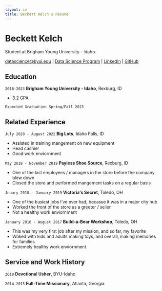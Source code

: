 ```yaml
---
layout: cv
title: Beckett Kelch's Resume
---
```

# Beckett Kelch
Student at Brigham Young University - Idaho.

<div id="webaddress">
<a href="datascience@byui.edu">datascience@byui.edu</a>
| <a href="https://byuidatascience.github.io/development.html">Data Science Program</a>
| <a href="https://www.linkedin.com/in/rebekka-kelch-191130133/">LinkedIn</a>
| <a href="https://github.com/byuids-resumes">GitHub</a>
</div>

<!-- https://www.monique.tech/the-art-of-markdown -->

## Education

`2018-2023`
__Brigham Young University - Idaho__, Rexburg, ID

- 3.2 GPA

`Expected Graduation Spring/Fall 2023`


## Related Experience

`July 2020 - August 2022`
__Big Lots__, Idaho Falls, ID

- Assisted in training mangement on new equipment
- Head cashier
- Good work enviornment

`May 2019 - November 2019`
__Payless Shoe Source__, Rexburg, ID

- One of the last employees / managers in the store before the company blew down
- Closed the store and performed mangement tasks on a regular basis

`Jnuary 2018 - January 2019`
__Victoria's Secret__, Toledo, OH

- One of the busiest jobs I've ever had, becasue it was in a major city hub
- Worked the front of the store as a greeter / seller
- Not a healthy work enviornment

`January 2016 - August 2017`
__Build-a-Bear Workshop__, Toledo, OH

- This was my very first job after my mission, and so far, my favorite
- Woked with kids and adults making toys, and overall, making memories for families
- Extremely healthy work enviornment


## Service and Work History

`2018`
__Devotional Usher__, BYU-Idaho


`2014-2015`
__Full-Time Missionary__, Atlanta, Georgia



<!-- ### Footer

Last updated: December 2022 -->


